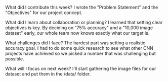 What did I contribute this week? 
I wrote the "Problem Statement" and the "Objectives" for our project concept.

What did I learn about collaboration or planning? 
I learned that setting clear objectives is key. By deciding on "75% accuracy" and a "10,000 image dataset" early, our whole team now knows exactly what our target is.

What challenges did I face? 
The hardest part was setting a realistic accuracy goal. I had to do some quick research to see what other CNN projects have achieved so we picked a number that was challenging but possible.

What will I focus on next week? 
I'll start gathering the image files for our dataset and put them in the /data/ folder.
